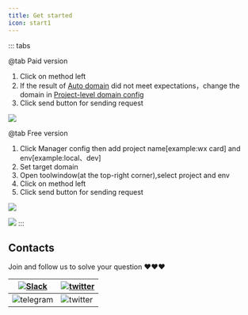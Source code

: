 ```yaml
---
title: Get started
icon: start1
---
```


::: tabs

@tab Paid version


1. Click <FontIcon icon="restfulFastRequest" /> on method left
2. If the result of [Auto domain](../features/autoDomain.md) did not meet expectations，change the domain in [Project-level domain config](../features/projectLevelDomainConfig.md)
3. Click send button for sending request

![](/img/newLogoIcon.png)

@tab Free version

1. Click Manager config then add project name[example:wx card] and env[example:local、dev]
2. Set target domain
3. Open toolwindow(at the top-right corner),select project and env
4. Click <FontIcon icon="restfulFastRequest1" /> on method left
5. Click send button for sending request

![](/img/start_en.svg)

![](/img/howToUse_en.gif)
:::


## Contacts

Join and follow us to solve your question ❤️❤️❤️

| [![Slack](https://img.shields.io/static/v1?label=Slack&message=Restful%20Fast%20Request&logo=slack&color=38B580)](https://join.slack.com/t/restfulfastrequest/shared_invite/zt-1we57vum8-TALhTHI2uNmPF2bx1NDyWw) | [![twitter](https://img.shields.io/static/v1?label=Twitter&message=FastRequest666&logo=twitter&color=FC8D34)](https://twitter.com/FastRequest666) |
| ---------------------------------------------------------------------------------------------------------------------------------------------------------------------------------------------------------------- | ------------------------------------------------------------------------------------------------------------------------------------------------- |
| ![telegram](/img/slack.png)                                                                                                                                                                                      | ![twitter](/img/twitter.png)                                                                                                                      |
